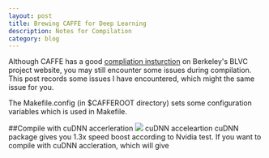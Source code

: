 ```yaml
---
layout: post
title: Brewing CAFFE for Deep Learning
description: Notes for Compilation
category: blog
---
```


Although CAFFE has a good [compliation insturction][comp] on Berkeley's BLVC project website, you may still encounter some issues during compilation. This post records some issues I have encountered, which might the same issue for you. 

The Makefile.config (in $CAFFEROOT directory) sets some configuration variables which is used in Makefile. 

##Compile with cuDNN accerleration
<image src="http://devblogs.nvidia.com/parallelforall/wp-content/uploads/sites/3/2014/09/cudnn_caffe_performance-289x300.png">
cuDNN acceleartion</image>
cuDNN package gives you 1.3x speed boost according to Nvidia test. 
If you want to compile with cuDNN accleration, which will give 
  ##

[comp]: http://caffe.berkeleyvision.org/installation.html
